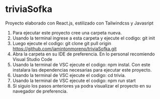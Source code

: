 # triviaSofka
Proyecto elaborado con React.js, estilizado con Tailwindcss y Javasript
1. Para ejecutar este proyecto cree una carpeta nueva.
2. Usando la terminal ingrese a esta carpeta y ejecute el codigo: git init
3. Luego ejecute el codigo: git clone git pull origin https://github.com/jamintonmoreno/triviaSofka.git
4. Abra la carpeta en su IDE de preferencia. En lo personal recomiendo Visual Studio Code
5. Usando la terminal de VSC ejecute el codigo: npm instal. Con este instalara las dependencias necesarias para ejecutar este proyecto.
6. Usando la terminal de VSC ejecute el codigo: cd trivia. 
7. Usando la terminal de VSC ejecute el codigo: npm run start
8. Si siguio los pasos anteriores ya podra visualizar el proyecto en su navegador de preferencia.
